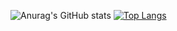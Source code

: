 ![Anurag's GitHub stats](https://github-readme-stats.vercel.app/api?username=Mosab1522&show_icons=true&theme=dracula)
[![Top Langs](https://github-readme-stats.vercel.app/api/top-langs/?username=Mosab1522&langs_count=8)](https://github.com/anuraghazra/github-readme-stats)

<!--
**Mosab1522/Mosab1522** is a ✨ _special_ ✨ repository because its `README.md` (this file) appears on your GitHub profile.

Here are some ideas to get you started:

- 🔭 I’m currently working on ...
- 🌱 I’m currently learning ...
- 👯 I’m looking to collaborate on ...
- 🤔 I’m looking for help with ...
- 💬 Ask me about ...
- 📫 How to reach me: ...
- 😄 Pronouns: ...
- ⚡ Fun fact: ...
-->
